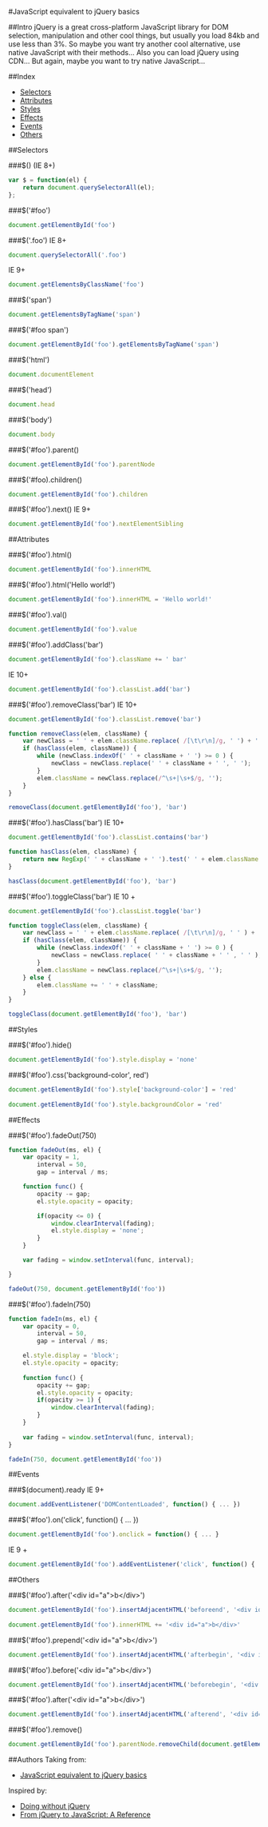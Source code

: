 #JavaScript equivalent to jQuery basics

##Intro
jQuery is a great cross-platform JavaScript library for DOM selection, manipulation and other cool things, but usually you load 84kb and use less than 3%. So maybe you want try another cool alternative, use native JavaScript with their methods... Also you can load jQuery using CDN... But again, maybe you want to try native JavaScript...

##Index
* [Selectors](#selectors)
* [Attributes](#attributes)
* [Styles](#styles)
* [Effects](#effects)
* [Events](#events)
* [Others](#others)

##Selectors

###$() 
(IE 8+)
```javascript
var $ = function(el) {
    return document.querySelectorAll(el);
};
```
###$('#foo')
```javascript
document.getElementById('foo')
```
###$('.foo')
IE 8+
```javascript
document.querySelectorAll('.foo')
```
IE 9+
```javascript
document.getElementsByClassName('foo')
```
###$('span')
```javascript
document.getElementsByTagName('span')
```
###$('#foo span')
```javascript
document.getElementById('foo').getElementsByTagName('span')
```
###$('html')
```javascript
document.documentElement
```
###$('head')
```javascript
document.head
```
###$('body')
```javascript
document.body
```
###$('#foo').parent()
```javascript
document.getElementById('foo').parentNode
```
###$('#foo).children()
```javascript
document.getElementById('foo').children
```
###$('#foo').next()
IE 9+
```javascript
document.getElementById('foo').nextElementSibling
```

##Attributes

###$('#foo').html()
```javascript
document.getElementById('foo').innerHTML
```
###$('#foo').html('Hello world!')
```javascript
document.getElementById('foo').innerHTML = 'Hello world!'
```
###$('#foo').val()
```javascript
document.getElementById('foo').value
```
###$('#foo').addClass('bar')
```javascript
document.getElementById('foo').className += ' bar'
```
IE 10+
```javascript
document.getElementById('foo').classList.add('bar')
```
###$('#foo').removeClass('bar')
IE 10+
```javascript
document.getElementById('foo').classList.remove('bar')
```

```javascript
function removeClass(elem, className) {
    var newClass = ' ' + elem.className.replace( /[\t\r\n]/g, ' ') + ' ';
    if (hasClass(elem, className)) {
        while (newClass.indexOf(' ' + className + ' ') >= 0 ) {
            newClass = newClass.replace(' ' + className + ' ', ' ');
        }
        elem.className = newClass.replace(/^\s+|\s+$/g, '');
    }
}

removeClass(document.getElementById('foo'), 'bar')
```

###$('#foo').hasClass('bar')
IE 10+
```javascript
document.getElementById('foo').classList.contains('bar')
```

```javascript
function hasClass(elem, className) {
    return new RegExp(' ' + className + ' ').test(' ' + elem.className + ' ');
}

hasClass(document.getElementById('foo'), 'bar')
```

###$('#foo').toggleClass('bar')
IE 10 +
```javascript
document.getElementById('foo').classList.toggle('bar')
```

```javascript
function toggleClass(elem, className) {
    var newClass = ' ' + elem.className.replace( /[\t\r\n]/g, ' ' ) + ' ';
    if (hasClass(elem, className)) {
        while (newClass.indexOf(' ' + className + ' ') >= 0 ) {
            newClass = newClass.replace( ' ' + className + ' ' , ' ' );
        }
        elem.className = newClass.replace(/^\s+|\s+$/g, '');
    } else {
        elem.className += ' ' + className;
    }
}

toggleClass(document.getElementById('foo'), 'bar')
```

##Styles

###$('#foo').hide()
```javascript
document.getElementById('foo').style.display = 'none'
```
###$('#foo').css('background-color', red')
```javascript
document.getElementById('foo').style['background-color'] = 'red'
    
document.getElementById('foo').style.backgroundColor = 'red'
```

##Effects

###$('#foo').fadeOut(750)
```javascript
function fadeOut(ms, el) {
    var opacity = 1,
        interval = 50,
        gap = interval / ms;

    function func() { 
        opacity -= gap;
        el.style.opacity = opacity;

        if(opacity <= 0) {
            window.clearInterval(fading); 
            el.style.display = 'none';
        }
    }

    var fading = window.setInterval(func, interval);

}

fadeOut(750, document.getElementById('foo'))
```

###$('#foo').fadeIn(750)
```javascript
function fadeIn(ms, el) {
    var opacity = 0,
        interval = 50,
        gap = interval / ms;

    el.style.display = 'block';
    el.style.opacity = opacity;
    
    function func() { 
        opacity += gap;
        el.style.opacity = opacity;
        if(opacity >= 1) {
            window.clearInterval(fading);
        }
    }
    
    var fading = window.setInterval(func, interval);
}

fadeIn(750, document.getElementById('foo'))
```

##Events

###$(document).ready
IE 9+
```javascript
document.addEventListener('DOMContentLoaded', function() { ... })
```
###$('#foo').on('click', function() { ... })
```javascript
document.getElementById('foo').onclick = function() { ... }
```
IE 9 +
```javascript
document.getElementById('foo').addEventListener('click', function() { ... })
```

##Others

###$('#foo').after('&lt;div id="a"&gt;b&lt;/div&gt;')
```javascript
document.getElementById('foo').insertAdjacentHTML('beforeend', '<div id="a">b</div>')
    
document.getElementById('foo').innerHTML += '<div id="a">b</div>'
```
###$('#foo').prepend('&lt;div id="a"&gt;b&lt;/div&gt;')
```javascript
document.getElementById('foo').insertAdjacentHTML('afterbegin', '<div id="a">b</div>')
```
###$('#foo').before('&lt;div id="a"&gt;b&lt;/div&gt;')
```javascript
document.getElementById('foo').insertAdjacentHTML('beforebegin', '<div id="a">b</div>')
```
###$('#foo').after('&lt;div id="a"&gt;b&lt;/div&gt;')
```javascript
document.getElementById('foo').insertAdjacentHTML('afterend', '<div id="a">b</div>')
```
###$('#foo').remove()
```javascript
document.getElementById('foo').parentNode.removeChild(document.getElementById('foo'))
```

##Authors
Taking from:
- [JavaScript equivalent to jQuery basics](http://codepen.io/danielcure/full/omDwv/)

Inspired by:
- [Doing without jQuery](http://evanhahn.com/doing-without-jquery/)
- [From jQuery to JavaScript: A Reference](http://code.tutsplus.com/tutorials/from-jquery-to-javascript-a-reference--net-23703)
